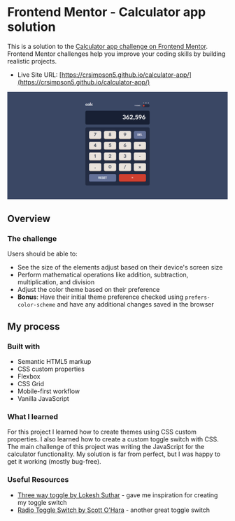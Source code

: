 # Frontend Mentor - Calculator app solution

This is a solution to the [Calculator app challenge on Frontend Mentor](https://www.frontendmentor.io/challenges/calculator-app-9lteq5N29). Frontend Mentor challenges help you improve your coding skills by building realistic projects.

- Live Site URL: [https://crsimpson5.github.io/calculator-app/](https://crsimpson5.github.io/calculator-app/)

![Screenshot of the solution](./screenshot.png)

## Overview

### The challenge

Users should be able to:

- See the size of the elements adjust based on their device's screen size
- Perform mathematical operations like addition, subtraction, multiplication, and division
- Adjust the color theme based on their preference
- **Bonus**: Have their initial theme preference checked using `prefers-color-scheme` and have any additional changes saved in the browser

## My process

### Built with

- Semantic HTML5 markup
- CSS custom properties
- Flexbox
- CSS Grid
- Mobile-first workflow
- Vanilla JavaScript

### What I learned

For this project I learned how to create themes using CSS custom properties. I also learned how to create a custom toggle switch with CSS. The main challenge of this project was writing the JavaScript for the calculator functionality. My solution is far from perfect, but I was happy to get it working (mostly bug-free).

### Useful Resources

- [Three way toggle by Lokesh Suthar](https://codepen.io/magnus16/pen/grzqMz) - gave me inspiration for creating my toggle switch
- [Radio Toggle Switch by Scott O'Hara](https://codepen.io/scottohara/pen/zLZwNv) - another great toggle switch
